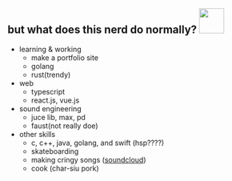 <!--START_SECTION:waka-->
<!--END_SECTION:waka-->

## but what does this nerd do normally? <img src="https://media.giphy.com/media/mGcNjsfWAjY5AEZNw6/giphy.gif" width="50">
- learning & working
  - make a portfolio site
  - golang
  - rust(trendy)
- web
  - typescript
  - react.js, vue.js
- sound engineering
  - juce lib, max, pd
  - faust(not really doe)
- other skills
  - c, c++, java, golang, and swift (hsp????)
  - skateboarding
  - making cringy songs ([soundcloud](https://soundcloud.com/jumanjixxx))
  - cook (char-siu pork)
